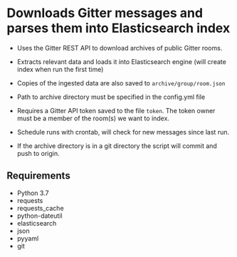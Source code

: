 # Downloads Gitter messages and parses them into Elasticsearch index

- Uses the Gitter REST API to download archives of public Gitter rooms.

- Extracts relevant data and loads it into Elasticsearch engine (will create index
when run the first time)

- Copies of the ingested data are also saved to `archive/group/room.json`

- Path to archive directory must be specified in the config.yml file

- Requires a Gitter API token saved to the file `token`. The token owner must be 
  a member of the room(s) we want to index. 

- Schedule runs with crontab, will check for new messages since last run.

- If the archive directory is in a git directory the script will commit and push to origin. 

## Requirements

- Python 3.7
- requests
- requests_cache
- python-dateutil
- elasticsearch
- json
- pyyaml
- git